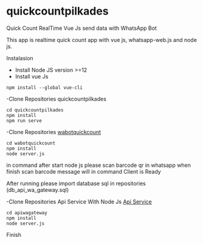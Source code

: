 # quickcountpilkades
Quick Count RealTime Vue Js send data with WhatsApp Bot

This app is realtime quick count app with vue js, whatsapp-web.js and node js.


Instalasion 
- Install Node JS version >=12
- Install vue Js   	

```
npm install --global vue-cli
```

-Clone Repositories quickcountpilkades

```
cd quickcountpilkades
npm install
npm run serve
```

-Clone Repositories [wabotquickcount](https://github.com/andeztea/WaBootQuickCountPilkades.git)

```
cd wabotquickcount
npm install
node server.js
```
in command after start node js please scan barcode qr in whatsapp 
when finish scan barcode message will in command Client is Ready 

After running please import database sql in repositories (db_api_wa_gateway.sql)

-Clone Repositories Api Service With Node Js  [Api Service](https://github.com/andeztea/apiquickcountpilkades.git)

```
cd apiwagateway
npm install
node server.js
```


Finish
